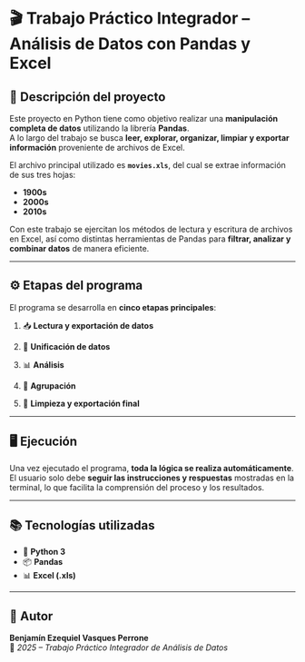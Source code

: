 # 🎬 Trabajo Práctico Integrador – Análisis de Datos con Pandas y Excel

## 🧠 Descripción del proyecto
Este proyecto en Python tiene como objetivo realizar una **manipulación completa de datos** utilizando la librería **Pandas**.  
A lo largo del trabajo se busca **leer, explorar, organizar, limpiar y exportar información** proveniente de archivos de Excel.

El archivo principal utilizado es **`movies.xls`**, del cual se extrae información de sus tres hojas:
- **1900s**
- **2000s**
- **2010s**

Con este trabajo se ejercitan los métodos de lectura y escritura de archivos en Excel, así como distintas herramientas de Pandas para **filtrar, analizar y combinar datos** de manera eficiente.

---

## ⚙️ Etapas del programa
El programa se desarrolla en **cinco etapas principales**:

1. 📥 **Lectura y exportación de datos**  

2. 🔗 **Unificación de datos**  

3. 📊 **Análisis**  

4. 🧩 **Agrupación**  

5. 🧹 **Limpieza y exportación final**  


---

## 🖥️ Ejecución
Una vez ejecutado el programa, **toda la lógica se realiza automáticamente**.  
El usuario solo debe **seguir las instrucciones y respuestas** mostradas en la terminal, lo que facilita la comprensión del proceso y los resultados.

---

## 📚 Tecnologías utilizadas
- 🐍 **Python 3**
- 📦 **Pandas**
- 📊 **Excel (.xls)**

---

## 🧾 Autor
**Benjamín Ezequiel Vasques Perrone**  
📅 *2025 – Trabajo Práctico Integrador de Análisis de Datos*
